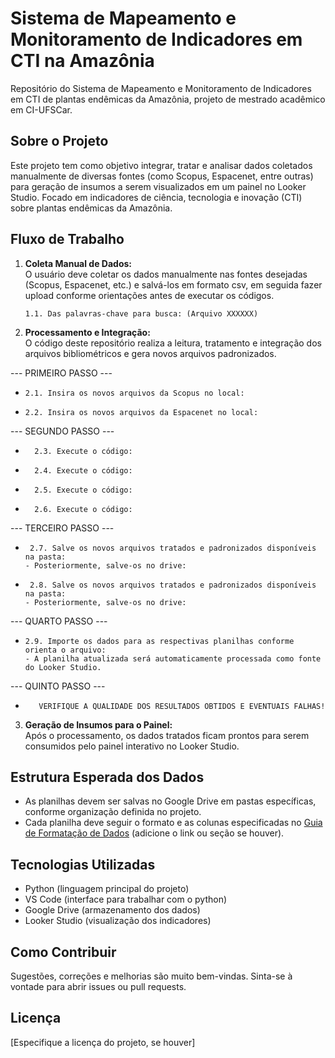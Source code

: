 # Sistema de Mapeamento e Monitoramento de Indicadores em CTI na Amazônia

Repositório do Sistema de Mapeamento e Monitoramento de Indicadores em CTI de plantas endêmicas da Amazônia, projeto de mestrado acadêmico em CI-UFSCar.

## Sobre o Projeto

Este projeto tem como objetivo integrar, tratar e analisar dados coletados manualmente de diversas fontes (como Scopus, Espacenet, entre outras) para geração de insumos a serem visualizados em um painel no Looker Studio. Focado em indicadores de ciência, tecnologia e inovação (CTI) sobre plantas endêmicas da Amazônia.

## Fluxo de Trabalho

1. **Coleta Manual de Dados:**  
   O usuário deve coletar os dados manualmente nas fontes desejadas (Scopus, Espacenet, etc.) e salvá-los em formato csv, em seguida fazer upload conforme orientações antes de executar os códigos.

       1.1. Das palavras-chave para busca: (Arquivo XXXXXX)
 
2. **Processamento e Integração:**  
   O código deste repositório realiza a leitura, tratamento e integração dos arquivos bibliométricos e gera novos arquivos padronizados.

--- PRIMEIRO PASSO ---
 *     2.1. Insira os novos arquivos da Scopus no local:
 *     2.2. Insira os novos arquivos da Espacenet no local:

 --- SEGUNDO PASSO ---
 *       2.3. Execute o código:
 *       2.4. Execute o código:
 *       2.5. Execute o código:
 *       2.6. Execute o código:

--- TERCEIRO PASSO ---
*      2.7. Salve os novos arquivos tratados e padronizados disponíveis na pasta:
      - Posteriormente, salve-os no drive:
*      2.8. Salve os novos arquivos tratados e padronizados disponíveis na pasta:
      - Posteriormente, salve-os no drive:

--- QUARTO PASSO ---
 *     2.9. Importe os dados para as respectivas planilhas conforme orienta o arquivo: 
       - A planilha atualizada será automaticamente processada como fonte do Looker Studio.

--- QUINTO PASSO ---
 -        VERIFIQUE A QUALIDADE DOS RESULTADOS OBTIDOS E EVENTUAIS FALHAS!

3. **Geração de Insumos para o Painel:**  
   Após o processamento, os dados tratados ficam prontos para serem consumidos pelo painel interativo no Looker Studio.

## Estrutura Esperada dos Dados

- As planilhas devem ser salvas no Google Drive em pastas específicas, conforme organização definida no projeto.
- Cada planilha deve seguir o formato e as colunas especificadas no [Guia de Formatação de Dados](#) (adicione o link ou seção se houver).

## Tecnologias Utilizadas

- Python (linguagem principal do projeto)
- VS Code (interface para trabalhar com o python)
- Google Drive (armazenamento dos dados)
- Looker Studio (visualização dos indicadores)

## Como Contribuir

Sugestões, correções e melhorias são muito bem-vindas. Sinta-se à vontade para abrir issues ou pull requests.

## Licença

[Especifique a licença do projeto, se houver]

